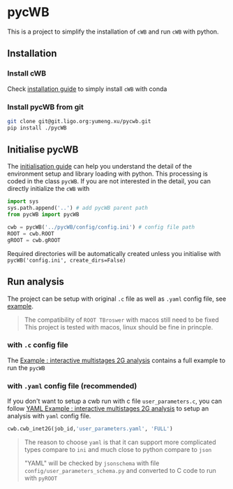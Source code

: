 # pycWB

This is a project to simplify the installation of `cWB` and run `cWB` with python.

## Installation

### Install cWB

Check [installation guide](./docs/0.installation_guide.md) to simply install `cWB` with conda

### Install pycWB from git

```bash
git clone git@git.ligo.org:yumeng.xu/pycwb.git
pip install ./pycWB
```

## Initialise pycWB

The [initialisation guide](./docs/1.initialisation_guide.md) can help you understand the detail of the environment setup and library loading with python. This processing is coded in the class `pycWB`.  If you are not interested in the detail, you can directly initialize the `cWB` with

```python
import sys
sys.path.append('..') # add pycWB parent path
from pycWB import pycWB

cwb = pycWB('../pycWB/config/config.ini') # config file path
ROOT = cwb.ROOT
gROOT = cwb.gROOT
```

Required directories will be automatically created unless you initialise 
with `pycWB('config.ini', create_dirs=False)`

## Run analysis

The project can be setup with original `.c` file as well as `.yaml` config file, see [example](./examples/MultiStages2G/user_parameters.yaml).

> The compatibility of `ROOT TBroswer` with macos still need to be fixed
> This project is tested with macos, linux should be fine in princple.


### with `.c` config file
The [Example : interactive multistages 2G analysis](./docs/2.test_interactive_multistages_2G_analysis.md) contains a full example to run the `pycWB`


### with `.yaml` config file (recommended)

If you don't want to setup a cwb run with c file `user_parameters.c`, 
you can follow [YAML Example : interactive multistages 2G analysis](./docs/3.run_pycwb_with_yaml_config.md) to setup
an analysis with `yaml` config file.

```python
cwb.cwb_inet2G(job_id,'user_parameters.yaml', 'FULL')
```

> The reason to choose `yaml` is that it can support more complicated types compare to `ini` and 
> much close to python compare to `json`
> 
> "YAML" will be checked by `jsonschema` with file `config/user_parameters_schema.py`
> and converted to C code to run with `pyROOT`
